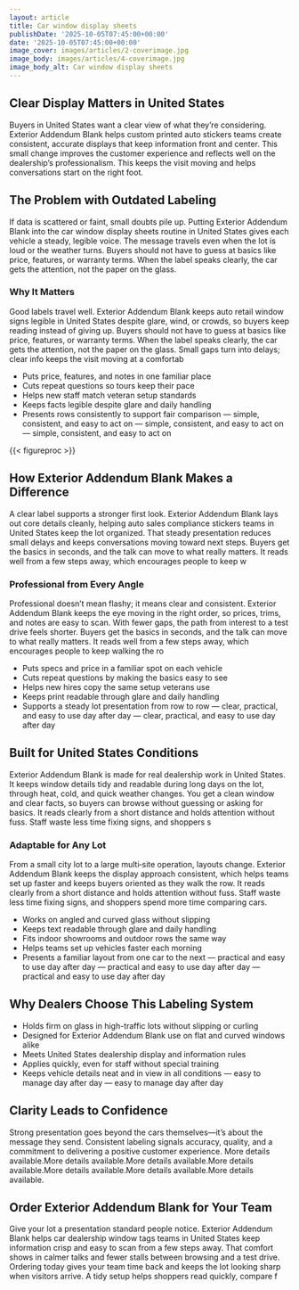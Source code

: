 ```yaml
---
layout: article
title: Car window display sheets
publishDate: '2025-10-05T07:45:00+00:00'
date: '2025-10-05T07:45:00+00:00'
image_cover: images/articles/2-coverimage.jpg
image_body: images/articles/4-coverimage.jpg
image_body_alt: Car window display sheets
---
```



## Clear Display Matters in United States
Buyers in United States want a clear view of what they’re considering. Exterior Addendum Blank helps custom printed auto stickers teams create consistent, accurate displays that keep information front and center. This small change improves the customer experience and reflects well on the dealership’s professionalism. This keeps the visit moving and helps conversations start on the right foot.

## The Problem with Outdated Labeling
If data is scattered or faint, small doubts pile up. Putting Exterior Addendum Blank into the car window display sheets routine in United States gives each vehicle a steady, legible voice. The message travels even when the lot is loud or the weather turns. Buyers should not have to guess at basics like price, features, or warranty terms. When the label speaks clearly, the car gets the attention, not the paper on the glass.

### Why It Matters
Good labels travel well. Exterior Addendum Blank keeps auto retail window signs legible in United States despite glare, wind, or crowds, so buyers keep reading instead of giving up. Buyers should not have to guess at basics like price, features, or warranty terms. When the label speaks clearly, the car gets the attention, not the paper on the glass. Small gaps turn into delays; clear info keeps the visit moving at a comfortab

- Puts price, features, and notes in one familiar place
- Cuts repeat questions so tours keep their pace
- Helps new staff match veteran setup standards
- Keeps facts legible despite glare and daily handling
- Presents rows consistently to support fair comparison — simple, consistent, and easy to act on — simple, consistent, and easy to act on — simple, consistent, and easy to act on

{{< figureproc >}}

## How Exterior Addendum Blank Makes a Difference
A clear label supports a stronger first look. Exterior Addendum Blank lays out core details cleanly, helping auto sales compliance stickers teams in United States keep the lot organized. That steady presentation reduces small delays and keeps conversations moving toward next steps.  Buyers get the basics in seconds, and the talk can move to what really matters.  It reads well from a few steps away, which encourages people to keep w

### Professional from Every Angle
Professional doesn’t mean flashy; it means clear and consistent. Exterior Addendum Blank keeps the eye moving in the right order, so prices, trims, and notes are easy to scan. With fewer gaps, the path from interest to a test drive feels shorter.  Buyers get the basics in seconds, and the talk can move to what really matters.  It reads well from a few steps away, which encourages people to keep walking the ro

- Puts specs and price in a familiar spot on each vehicle
- Cuts repeat questions by making the basics easy to see
- Helps new hires copy the same setup veterans use
- Keeps print readable through glare and daily handling
- Supports a steady lot presentation from row to row — clear, practical, and easy to use day after day — clear, practical, and easy to use day after day

## Built for United States Conditions
Exterior Addendum Blank is made for real dealership work in United States. It keeps window details tidy and readable during long days on the lot, through heat, cold, and quick weather changes. You get a clean window and clear facts, so buyers can browse without guessing or asking for basics. It reads clearly from a short distance and holds attention without fuss. Staff waste less time fixing signs, and shoppers s

### Adaptable for Any Lot
From a small city lot to a large multi‑site operation, layouts change. Exterior Addendum Blank keeps the display approach consistent, which helps teams set up faster and keeps buyers oriented as they walk the row. It reads clearly from a short distance and holds attention without fuss. Staff waste less time fixing signs, and shoppers spend more time comparing cars.

- Works on angled and curved glass without slipping
- Keeps text readable through glare and daily handling
- Fits indoor showrooms and outdoor rows the same way
- Helps teams set up vehicles faster each morning
- Presents a familiar layout from one car to the next — practical and easy to use day after day — practical and easy to use day after day — practical and easy to use day after day

## Why Dealers Choose This Labeling System
- Holds firm on glass in high-traffic lots without slipping or curling
- Designed for Exterior Addendum Blank use on flat and curved windows alike
- Meets United States dealership display and information rules
- Applies quickly, even for staff without special training
- Keeps vehicle details neat and in view in all conditions — easy to manage day after day — easy to manage day after day

## Clarity Leads to Confidence
Strong presentation goes beyond the cars themselves—it’s about the message they send. Consistent labeling signals accuracy, quality, and a commitment to delivering a positive customer experience. More details available.More details available.More details available.More details available.More details available.More details available.More details available.

## Order Exterior Addendum Blank for Your Team
Give your lot a presentation standard people notice. Exterior Addendum Blank helps car dealership window tags teams in United States keep information crisp and easy to scan from a few steps away. That comfort shows in calmer talks and fewer stalls between browsing and a test drive.  Ordering today gives your team time back and keeps the lot looking sharp when visitors arrive.  A tidy setup helps shoppers read quickly, compare f

